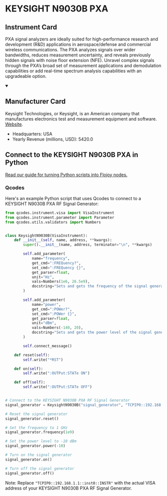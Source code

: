 
# KEYSIGHT N9030B PXA

## Instrument Card

PXA signal analyzers are ideally suited for high-performance research and development (R&D) applications in aerospace/defense and commercial wireless communications. The PXA analyzes signals over wider bandwidths, reduces measurement uncertainty, and reveals previously hidden signals with noise floor extension (NFE). Unravel complex signals through the PXA’s broad set of measurement applications and demodulation capabilities or add real-time spectrum analysis capabilities with an upgradeable option.

<details open>
<summary><h2>Manufacturer Card</h2></summary>
Keysight Technologies, or Keysight, is an American company that manufactures electronics test and measurement equipment and software. <a href=https://www.keysight.com/us/en/home.html>Website</a>.
<br>
<ul>
  <li>Headquarters: USA</li>
  <li>Yearly Revenue (millions, USD): 5420.0</li>
</ul>
</details>

## Connect to the KEYSIGHT N9030B PXA in Python

[Read our guide for turning Python scripts into Flojoy nodes.](https://docs.flojoy.ai/custom-nodes/creating-custom-node/)


### Qcodes

Here's an example Python script that uses Qcodes to connect to a KEYSIGHT N9030B PXA RF Signal Generator:

```python
from qcodes.instrument.visa import VisaInstrument
from qcodes.instrument.parameter import Parameter
from qcodes.utils.validators import Numbers


class KeysightN9030B(VisaInstrument):
    def __init__(self, name, address, **kwargs):
        super().__init__(name, address, terminator="\n", **kwargs)

        self.add_parameter(
            name="frequency",
            get_cmd=":FREQuency?",
            set_cmd=":FREQuency {}",
            get_parser=float,
            unit="Hz",
            vals=Numbers(1e6, 26.5e9),
            docstring="Sets and gets the frequency of the signal generator.",
        )

        self.add_parameter(
            name="power",
            get_cmd=":POWer?",
            set_cmd=":POWer {}",
            get_parser=float,
            unit="dBm",
            vals=Numbers(-140, 20),
            docstring="Sets and gets the power level of the signal generator.",
        )

        self.connect_message()

    def reset(self):
        self.write("*RST")

    def on(self):
        self.write(":OUTPut:STATe ON")

    def off(self):
        self.write(":OUTPut:STATe OFF")


# Connect to the KEYSIGHT N9030B PXA RF Signal Generator
signal_generator = KeysightN9030B("signal_generator", "TCPIP0::192.168.1.1::inst0::INSTR")

# Reset the signal generator
signal_generator.reset()

# Set the frequency to 1 GHz
signal_generator.frequency(1e9)

# Set the power level to -10 dBm
signal_generator.power(-10)

# Turn on the signal generator
signal_generator.on()

# Turn off the signal generator
signal_generator.off()
```

Note: Replace `"TCPIP0::192.168.1.1::inst0::INSTR"` with the actual VISA address of your KEYSIGHT N9030B PXA RF Signal Generator.

